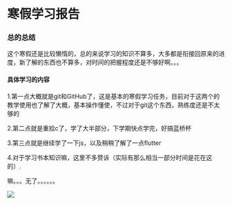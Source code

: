 # 寒假学习报告

### 总的总结

这个寒假还是比较懒惰的，总的来说学习的知识不算多，大多都是衔接回原来的进度，新了解的东西也不算多，对时间的把握程度还是不够好啊。。。

#### 具体学习的内容

1.第一点大概就是git和GitHub了，这是基本的寒假学习任务，目前对于这两个的教学使用也了解了大概，基本操作懂使，不过对于git这个东西，熟练度还是不太够的  

2.第二点就是重拾c了，学了大半部分，下学期快点学完，好搞蓝桥杯  

3.第三点就是继续学了一下js，以及稍稍了解了一点flutter  

4.对于学习书本知识嘛，这里不多赘诉（实际有那么相当一部分时间是花在这的）.  



嘛。。。无了。。。。。。

![](https://pics7.baidu.com/feed/d50735fae6cd7b89df624637297b76a1d8330ed8.jpeg?token=cf600daec36c3134a281fda9601222e1&s=1E8A7C230F3265989A5518CA0100A0B0)